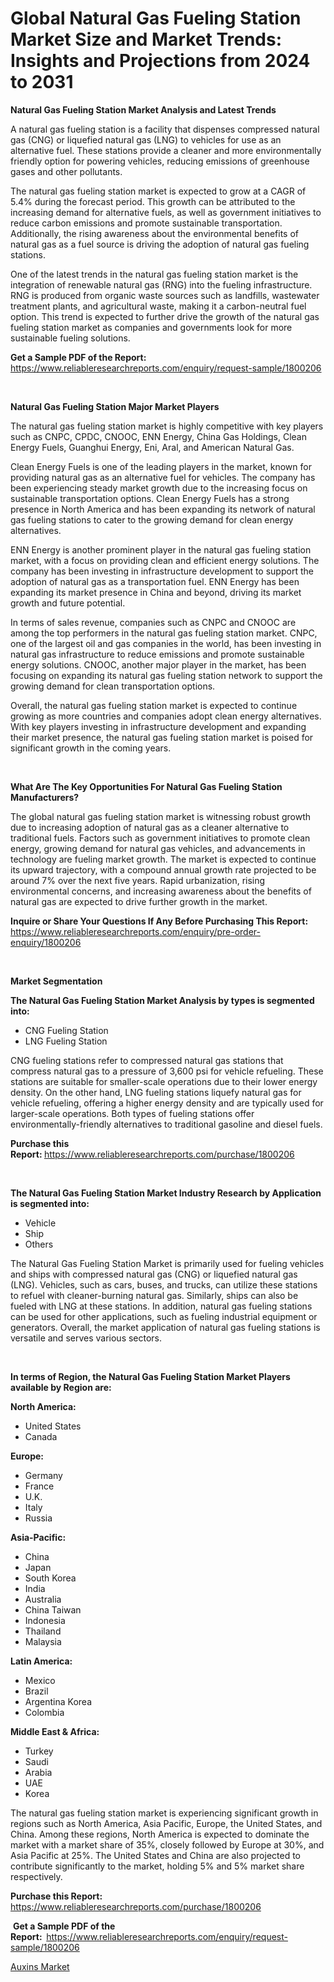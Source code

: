 <p><h1>Global Natural Gas Fueling Station Market Size and Market Trends: Insights and Projections from 2024 to 2031</h1></p><p><strong>Natural Gas Fueling Station Market Analysis and Latest Trends</strong></p>
<p><p>A natural gas fueling station is a facility that dispenses compressed natural gas (CNG) or liquefied natural gas (LNG) to vehicles for use as an alternative fuel. These stations provide a cleaner and more environmentally friendly option for powering vehicles, reducing emissions of greenhouse gases and other pollutants.</p><p>The natural gas fueling station market is expected to grow at a CAGR of 5.4% during the forecast period. This growth can be attributed to the increasing demand for alternative fuels, as well as government initiatives to reduce carbon emissions and promote sustainable transportation. Additionally, the rising awareness about the environmental benefits of natural gas as a fuel source is driving the adoption of natural gas fueling stations.</p><p>One of the latest trends in the natural gas fueling station market is the integration of renewable natural gas (RNG) into the fueling infrastructure. RNG is produced from organic waste sources such as landfills, wastewater treatment plants, and agricultural waste, making it a carbon-neutral fuel option. This trend is expected to further drive the growth of the natural gas fueling station market as companies and governments look for more sustainable fueling solutions.</p></p>
<p><strong>Get a Sample PDF of the Report:&nbsp;</strong> <a href="https://www.reliableresearchreports.com/enquiry/request-sample/1800206">https://www.reliableresearchreports.com/enquiry/request-sample/1800206</a></p>
<p>&nbsp;</p>
<p><strong>Natural Gas Fueling Station Major Market Players</strong></p>
<p><p>The natural gas fueling station market is highly competitive with key players such as CNPC, CPDC, CNOOC, ENN Energy, China Gas Holdings, Clean Energy Fuels, Guanghui Energy, Eni, Aral, and American Natural Gas.</p><p>Clean Energy Fuels is one of the leading players in the market, known for providing natural gas as an alternative fuel for vehicles. The company has been experiencing steady market growth due to the increasing focus on sustainable transportation options. Clean Energy Fuels has a strong presence in North America and has been expanding its network of natural gas fueling stations to cater to the growing demand for clean energy alternatives.</p><p>ENN Energy is another prominent player in the natural gas fueling station market, with a focus on providing clean and efficient energy solutions. The company has been investing in infrastructure development to support the adoption of natural gas as a transportation fuel. ENN Energy has been expanding its market presence in China and beyond, driving its market growth and future potential.</p><p>In terms of sales revenue, companies such as CNPC and CNOOC are among the top performers in the natural gas fueling station market. CNPC, one of the largest oil and gas companies in the world, has been investing in natural gas infrastructure to reduce emissions and promote sustainable energy solutions. CNOOC, another major player in the market, has been focusing on expanding its natural gas fueling station network to support the growing demand for clean transportation options.</p><p>Overall, the natural gas fueling station market is expected to continue growing as more countries and companies adopt clean energy alternatives. With key players investing in infrastructure development and expanding their market presence, the natural gas fueling station market is poised for significant growth in the coming years.</p></p>
<p>&nbsp;</p>
<p><strong>What Are The Key Opportunities For Natural Gas Fueling Station Manufacturers?</strong></p>
<p><p>The global natural gas fueling station market is witnessing robust growth due to increasing adoption of natural gas as a cleaner alternative to traditional fuels. Factors such as government initiatives to promote clean energy, growing demand for natural gas vehicles, and advancements in technology are fueling market growth. The market is expected to continue its upward trajectory, with a compound annual growth rate projected to be around 7% over the next five years. Rapid urbanization, rising environmental concerns, and increasing awareness about the benefits of natural gas are expected to drive further growth in the market.</p></p>
<p><strong>Inquire or Share Your Questions If Any Before Purchasing This Report:</strong> <a href="https://www.reliableresearchreports.com/enquiry/pre-order-enquiry/1800206">https://www.reliableresearchreports.com/enquiry/pre-order-enquiry/1800206</a></p>
<p>&nbsp;</p>
<p><strong>Market Segmentation</strong></p>
<p><strong>The Natural Gas Fueling Station Market Analysis by types is segmented into:</strong></p>
<p><ul><li>CNG Fueling Station</li><li>LNG Fueling Station</li></ul></p>
<p><p>CNG fueling stations refer to compressed natural gas stations that compress natural gas to a pressure of 3,600 psi for vehicle refueling. These stations are suitable for smaller-scale operations due to their lower energy density. On the other hand, LNG fueling stations liquefy natural gas for vehicle refueling, offering a higher energy density and are typically used for larger-scale operations. Both types of fueling stations offer environmentally-friendly alternatives to traditional gasoline and diesel fuels.</p></p>
<p><strong>Purchase this Report:&nbsp;</strong><a href="https://www.reliableresearchreports.com/purchase/1800206">https://www.reliableresearchreports.com/purchase/1800206</a></p>
<p>&nbsp;</p>
<p><strong>The Natural Gas Fueling Station Market Industry Research by Application is segmented into:</strong></p>
<p><ul><li>Vehicle</li><li>Ship</li><li>Others</li></ul></p>
<p><p>The Natural Gas Fueling Station Market is primarily used for fueling vehicles and ships with compressed natural gas (CNG) or liquefied natural gas (LNG). Vehicles, such as cars, buses, and trucks, can utilize these stations to refuel with cleaner-burning natural gas. Similarly, ships can also be fueled with LNG at these stations. In addition, natural gas fueling stations can be used for other applications, such as fueling industrial equipment or generators. Overall, the market application of natural gas fueling stations is versatile and serves various sectors.</p></p>
<p>&nbsp;</p>
<p><strong>In terms of Region, the Natural Gas Fueling Station Market Players available by Region are:</strong></p>
<p>
    <p> <strong> North America: </strong>
        <ul>
            <li>United States</li>
            <li>Canada</li>
        </ul>
        </p> 
    <p> <strong> Europe: </strong>
        <ul>
            <li>Germany</li>
            <li>France</li>
            <li>U.K.</li>
            <li>Italy</li>
            <li>Russia</li>
        </ul>
        </p> 
    <p> <strong> Asia-Pacific: </strong>
        <ul>
            <li>China</li>
            <li>Japan</li>
            <li>South Korea</li>
            <li>India</li>
            <li>Australia</li>
            <li>China Taiwan</li>
            <li>Indonesia</li>
            <li>Thailand</li>
            <li>Malaysia</li>
        </ul>
        </p> 
    <p> <strong> Latin America: </strong>
        <ul>
            <li>Mexico</li>
            <li>Brazil</li>
            <li>Argentina Korea</li>
            <li>Colombia</li>
        </ul>
        </p> 
    <p> <strong> Middle East & Africa: </strong>
        <ul>
            <li>Turkey</li>
            <li>Saudi</li>
            <li>Arabia</li>
            <li>UAE</li>
            <li>Korea</li>
        </ul>
    </p>
    </p>
<p><p>The natural gas fueling station market is experiencing significant growth in regions such as North America, Asia Pacific, Europe, the United States, and China. Among these regions, North America is expected to dominate the market with a market share of 35%, closely followed by Europe at 30%, and Asia Pacific at 25%. The United States and China are also projected to contribute significantly to the market, holding 5% and 5% market share respectively.</p></p>
<p><strong>Purchase this Report: </strong><a href="https://www.reliableresearchreports.com/purchase/1800206">https://www.reliableresearchreports.com/purchase/1800206</a></p>
<p>&nbsp;<strong>Get a Sample PDF of the Report:&nbsp;&nbsp;</strong><a href="https://www.reliableresearchreports.com/enquiry/request-sample/1800206">https://www.reliableresearchreports.com/enquiry/request-sample/1800206</a></p>
<p><strong></strong></p>
<p><p><a href="https://eight-handstand-8fb.notion.site/Auxins-Market-Growth-Market-Trends-COVID-19-Impact-and-Forecasts-for-period-from-2024-2031-4a2b16f4f7cd4a58bb6af896450f0390">Auxins Market</a></p></p>